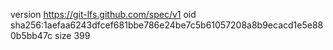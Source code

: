 version https://git-lfs.github.com/spec/v1
oid sha256:1aefaa6243dfcef681bbe786e24be7c5b61057208a8b9ecacd1e5e880b5bb47c
size 399
